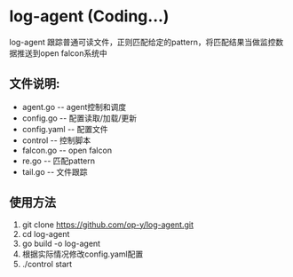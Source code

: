 # log-agent (Coding...)
log-agent 跟踪普通可读文件，正则匹配给定的pattern，将匹配结果当做监控数据推送到open falcon系统中

## 文件说明:
* agent.go    -- agent控制和调度
* config.go   -- 配置读取/加载/更新
* config.yaml -- 配置文件
* control     -- 控制脚本
* falcon.go   -- open falcon
* re.go       -- 匹配pattern
* tail.go     -- 文件跟踪

## 使用方法
1. git clone https://github.com/op-y/log-agent.git
2. cd log-agent
3. go build -o log-agent
4. 根据实际情况修改config.yaml配置
5. ./control start
